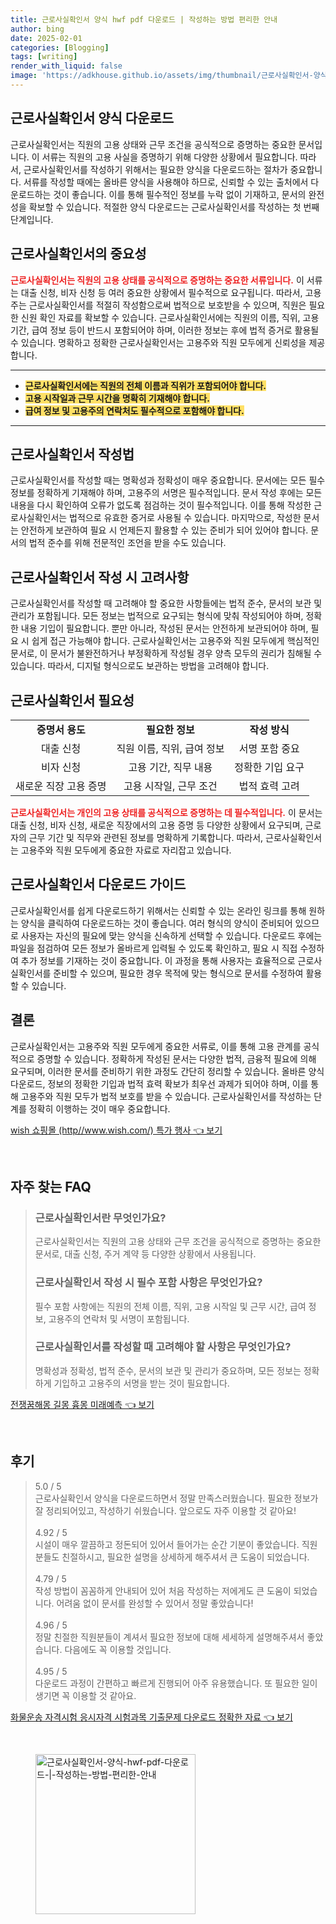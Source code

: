 ```yaml
---
title: 근로사실확인서 양식 hwf pdf 다운로드 | 작성하는 방법 편리한 안내
author: bing
date: 2025-02-01
categories: [Blogging]
tags: [writing]
render_with_liquid: false
image: 'https://adkhouse.github.io/assets/img/thumbnail/근로사실확인서-양식-hwf-pdf-다운로드-|-작성하는-방법-편리한-안내.webp'
---
```



<h2 id='근로사실확인서_양식_다운로드'>근로사실확인서 양식 다운로드</h2>

<p>근로사실확인서는 직원의 고용 상태와 근무 조건을 공식적으로 증명하는 중요한 문서입니다. 이 서류는 직원의 고용 사실을 증명하기 위해 다양한 상황에서 필요합니다. 따라서, 근로사실확인서를 작성하기 위해서는 필요한 양식을 다운로드하는 절차가 중요합니다. 서류를 작성할 때에는 올바른 양식을 사용해야 하므로, 신뢰할 수 있는 출처에서 다운로드하는 것이 좋습니다. 이를 통해 필수적인 정보를 누락 없이 기재하고, 문서의 완전성을 확보할 수 있습니다. 적절한 양식 다운로드는 근로사실확인서를 작성하는 첫 번째 단계입니다.</p>

<h2 id='근로사실확인서의_중요성'>근로사실확인서의 중요성</h2>

<p><b><span style="color: #ee2323;">근로사실확인서는 직원의 고용 상태를 공식적으로 증명하는 중요한 서류입니다.</span></b> 이 서류는 대출 신청, 비자 신청 등 여러 중요한 상황에서 필수적으로 요구됩니다. 따라서, 고용주는 근로사실확인서를 적절히 작성함으로써 법적으로 보호받을 수 있으며, 직원은 필요한 신원 확인 자료를 확보할 수 있습니다. 근로사실확인서에는 직원의 이름, 직위, 고용 기간, 급여 정보 등이 반드시 포함되어야 하며, 이러한 정보는 후에 법적 증거로 활용될 수 있습니다. 명확하고 정확한 근로사실확인서는 고용주와 직원 모두에게 신뢰성을 제공합니다. </p>

<hr />

<ul>
    <li><b><span style="background-color: #ffe066;">근로사실확인서에는 직원의 전체 이름과 직위가 포함되어야 합니다.</span></b></li>
    <li><b><span style="background-color: #ffe066;">고용 시작일과 근무 시간을 명확히 기재해야 합니다.</span></b></li>
    <li><b><span style="background-color: #ffe066;">급여 정보 및 고용주의 연락처도 필수적으로 포함해야 합니다.</span></b></li>
</ul>

<hr />

<h2 id='근로사실확인서_작성법'>근로사실확인서 작성법</h2>

<p>근로사실확인서를 작성할 때는 명확성과 정확성이 매우 중요합니다. 문서에는 모든 필수 정보를 정확하게 기재해야 하며, 고용주의 서명은 필수적입니다. 문서 작성 후에는 모든 내용을 다시 확인하여 오류가 없도록 점검하는 것이 필수적입니다. 이를 통해 작성한 근로사실확인서는 법적으로 유효한 증거로 사용될 수 있습니다. 마지막으로, 작성한 문서는 안전하게 보관하여 필요 시 언제든지 활용할 수 있는 준비가 되어 있어야 합니다. 문서의 법적 준수를 위해 전문적인 조언을 받을 수도 있습니다.</p>

<h2 id='근로사실확인서_작성시_고려사항'>근로사실확인서 작성 시 고려사항</h2>

<p>근로사실확인서를 작성할 때 고려해야 할 중요한 사항들에는 법적 준수, 문서의 보관 및 관리가 포함됩니다. 모든 정보는 법적으로 요구되는 형식에 맞춰 작성되어야 하며, 정확한 내용 기입이 필요합니다. 뿐만 아니라, 작성된 문서는 안전하게 보관되어야 하며, 필요 시 쉽게 접근 가능해야 합니다. 근로사실확인서는 고용주와 직원 모두에게 핵심적인 문서로, 이 문서가 불완전하거나 부정확하게 작성될 경우 양측 모두의 권리가 침해될 수 있습니다. 따라서, 디지털 형식으로도 보관하는 방법을 고려해야 합니다.</p>

<h2 id='근로사실확인서_필요성'>근로사실확인서 필요성</h2>

<table>
    <tr>
        <td style="text-align: center; height: 17px;"><b>증명서 용도</b></td>
        <td style="text-align: center; height: 17px;"><b>필요한 정보</b></td>
        <td style="text-align: center; height: 17px;"><b>작성 방식</b></td>
    </tr>
    <tr>
        <td style="text-align: center; height: 17px;">대출 신청</td>
        <td style="text-align: center; height: 17px;">직원 이름, 직위, 급여 정보</td>
        <td style="text-align: center; height: 17px;">서명 포함 중요</td>
    </tr>
    <tr>
        <td style="text-align: center; height: 17px;">비자 신청</td>
        <td style="text-align: center; height: 17px;">고용 기간, 직무 내용</td>
        <td style="text-align: center; height: 17px;">정확한 기입 요구</td>
    </tr>
    <tr>
        <td style="text-align: center; height: 17px;">새로운 직장 고용 증명</td>
        <td style="text-align: center; height: 17px;">고용 시작일, 근무 조건</td>
        <td style="text-align: center; height: 17px;">법적 효력 고려</td>
    </tr>
</table>

<p><b><span style="color: #ee2323;">근로사실확인서는 개인의 고용 상태를 공식적으로 증명하는 데 필수적입니다.</span></b> 이 문서는 대출 신청, 비자 신청, 새로운 직장에서의 고용 증명 등 다양한 상황에서 요구되며, 근로자의 근무 기간 및 직무와 관련된 정보를 명확하게 기록합니다. 따라서, 근로사실확인서는 고용주와 직원 모두에게 중요한 자료로 자리잡고 있습니다.</p>

<h2 id='근로사실확인서_다운로드_가이드'>근로사실확인서 다운로드 가이드</h2>

<p>근로사실확인서를 쉽게 다운로드하기 위해서는 신뢰할 수 있는 온라인 링크를 통해 원하는 양식을 클릭하여 다운로드하는 것이 좋습니다. 여러 형식의 양식이 준비되어 있으므로 사용자는 자신의 필요에 맞는 양식을 신속하게 선택할 수 있습니다. 다운로드 후에는 파일을 점검하여 모든 정보가 올바르게 입력될 수 있도록 확인하고, 필요 시 직접 수정하여 추가 정보를 기재하는 것이 중요합니다. 이 과정을 통해 사용자는 효율적으로 근로사실확인서를 준비할 수 있으며, 필요한 경우 목적에 맞는 형식으로 문서를 수정하여 활용할 수 있습니다.</p>

<h2 id='결론'>결론</h2>

<p>근로사실확인서는 고용주와 직원 모두에게 중요한 서류로, 이를 통해 고용 관계를 공식적으로 증명할 수 있습니다. 정확하게 작성된 문서는 다양한 법적, 금융적 필요에 의해 요구되며, 이러한 문서를 준비하기 위한 과정도 간단히 정리할 수 있습니다. 올바른 양식 다운로드, 정보의 정확한 기입과 법적 효력 확보가 최우선 과제가 되어야 하며, 이를 통해 고용주와 직원 모두가 법적 보호를 받을 수 있습니다. 근로사실확인서를 작성하는 단계를 정확히 이행하는 것이 매우 중요합니다.</p>


<p><a class="click-button" title="wish 쇼핑몰 (http//www.wish.com/) 특가 행사" href="https://adkhouse.github.io/posts/wish-%EC%87%BC%ED%95%91%EB%AA%B0-(httpwww.wish.com)-%ED%8A%B9%EA%B0%80-%ED%96%89%EC%82%AC/" rel="dofollow">wish 쇼핑몰 (http//www.wish.com/) 특가 행사 👈 보기</a></p><br>
<h2 id='자주_찾는_FAQ'>자주 찾는 FAQ</h2>
<div itemscope="" itemtype="https://schema.org/FAQPage"> 
<blockquote> 
<div itemscope="" itemprop="mainEntity" itemtype="https://schema.org/Question"> 
<h3 itemprop="name">근로사실확인서란 무엇인가요?</h3> 
<div itemscope="" itemprop="acceptedAnswer" itemtype="https://schema.org/Answer"> 
<span itemprop="text"> 
<p>근로사실확인서는 직원의 고용 상태와 근무 조건을 공식적으로 증명하는 중요한 문서로, 대출 신청, 주거 계약 등 다양한 상황에서 사용됩니다.</p> 
</span> 
</div> 
</div> 

<div itemscope="" itemprop="mainEntity" itemtype="https://schema.org/Question"> 
<h3 itemprop="name">근로사실확인서 작성 시 필수 포함 사항은 무엇인가요?</h3> 
<div itemscope="" itemprop="acceptedAnswer" itemtype="https://schema.org/Answer"> 
<span itemprop="text"> 
<p>필수 포함 사항에는 직원의 전체 이름, 직위, 고용 시작일 및 근무 시간, 급여 정보, 고용주의 연락처 및 서명이 포함됩니다.</p> 
</span> 
</div> 
</div> 

<div itemscope="" itemprop="mainEntity" itemtype="https://schema.org/Question"> 
<h3 itemprop="name">근로사실확인서를 작성할 때 고려해야 할 사항은 무엇인가요?</h3> 
<div itemscope="" itemprop="acceptedAnswer" itemtype="https://schema.org/Answer"> 
<span itemprop="text"> 
<p>명확성과 정확성, 법적 준수, 문서의 보관 및 관리가 중요하며, 모든 정보는 정확하게 기입하고 고용주의 서명을 받는 것이 필요합니다.</p> 
</span> 
</div> 
</div> 
</blockquote> 
</div>
<p><a class="click-button" title="전쟁꿈해몽 길몽 흉몽 미래예측" href="https://adkhouse.github.io/posts/%EC%A0%84%EC%9F%81%EA%BF%88%ED%95%B4%EB%AA%BD-%EA%B8%B8%EB%AA%BD-%ED%9D%89%EB%AA%BD-%EB%AF%B8%EB%9E%98%EC%98%88%EC%B8%A1/" rel="dofollow">전쟁꿈해몽 길몽 흉몽 미래예측 👈 보기</a></p><br>
<h2 id='후기'>후기</h2>
<div itemscope itemtype="https://schema.org/Product">
  <blockquote>
  <div itemprop="review" itemscope itemtype="https://schema.org/Review">
      <div itemprop="reviewRating" itemscope itemtype="https://schema.org/Rating"> <span itemprop="ratingValue">5.0</span> / <span itemprop="bestRating">5</span> </div>
      <span itemprop="reviewBody">근로사실확인서 양식을 다운로드하면서 정말 만족스러웠습니다. 필요한 정보가 잘 정리되어있고, 작성하기 쉬웠습니다. 앞으로도 자주 이용할 것 같아요!</span>
  </div>
  <br>
  <div itemprop="review" itemscope itemtype="https://schema.org/Review">
      <div itemprop="reviewRating" itemscope itemtype="https://schema.org/Rating"> <span itemprop="ratingValue">4.92</span> / <span itemprop="bestRating">5</span> </div>
      <span itemprop="reviewBody">시설이 매우 깔끔하고 정돈되어 있어서 들어가는 순간 기분이 좋았습니다. 직원분들도 친절하시고, 필요한 설명을 상세하게 해주셔서 큰 도움이 되었습니다.</span>
  </div>
  <br>
  <div itemprop="review" itemscope itemtype="https://schema.org/Review">
      <div itemprop="reviewRating" itemscope itemtype="https://schema.org/Rating"> <span itemprop="ratingValue">4.79</span> / <span itemprop="bestRating">5</span> </div>
      <span itemprop="reviewBody">작성 방법이 꼼꼼하게 안내되어 있어 처음 작성하는 저에게도 큰 도움이 되었습니다. 어려움 없이 문서를 완성할 수 있어서 정말 좋았습니다!</span>
  </div>
  <br>
  <div itemprop="review" itemscope itemtype="https://schema.org/Review">
      <div itemprop="reviewRating" itemscope itemtype="https://schema.org/Rating"> <span itemprop="ratingValue">4.96</span> / <span itemprop="bestRating">5</span> </div>
      <span itemprop="reviewBody">정말 친절한 직원분들이 계셔서 필요한 정보에 대해 세세하게 설명해주셔서 좋았습니다. 다음에도 꼭 이용할 것입니다.</span>
  </div>
  <br>
  <div itemprop="review" itemscope itemtype="https://schema.org/Review">
      <div itemprop="reviewRating" itemscope itemtype="https://schema.org/Rating"> <span itemprop="ratingValue">4.95</span> / <span itemprop="bestRating">5</span> </div>
      <span itemprop="reviewBody">다운로드 과정이 간편하고 빠르게 진행되어 아주 유용했습니다. 또 필요한 일이 생기면 꼭 이용할 것 같아요.</span>
  </div>
  </blockquote>
</div>
<p><a class="click-button" title="화물운송 자격시험 응시자격 시험과목 기출문제 다운로드 정확한 자료" href="https://adkhouse.github.io/posts/%ED%99%94%EB%AC%BC%EC%9A%B4%EC%86%A1-%EC%9E%90%EA%B2%A9%EC%8B%9C%ED%97%98-%EC%9D%91%EC%8B%9C%EC%9E%90%EA%B2%A9-%EC%8B%9C%ED%97%98%EA%B3%BC%EB%AA%A9-%EA%B8%B0%EC%B6%9C%EB%AC%B8%EC%A0%9C-%EB%8B%A4%EC%9A%B4%EB%A1%9C%EB%93%9C-%EC%A0%95%ED%99%95%ED%95%9C-%EC%9E%90%EB%A3%8C/" rel="dofollow">화물운송 자격시험 응시자격 시험과목 기출문제 다운로드 정확한 자료 👈 보기</a></p><br>
<figure class="image"><img src="https://adkhouse.github.io/assets/img/thumbnail/근로사실확인서-양식-hwf-pdf-다운로드-|-작성하는-방법-편리한-안내.webp" alt="근로사실확인서-양식-hwf-pdf-다운로드-|-작성하는-방법-편리한-안내" width="256" height="256"></figure>